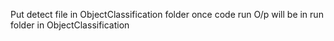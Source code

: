 Put detect file in ObjectClassification folder once code run
O/p will be in run folder in ObjectClassification
